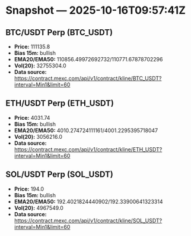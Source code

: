 # Snapshot — 2025-10-16T09:57:41Z

## BTC/USDT Perp (BTC_USDT)
- **Price:** 111135.8
- **Bias 15m:** bullish
- **EMA20/EMA50:** 110856.49972692732/110771.67878702296
- **Vol(20):** 32755304.0
- **Data source:** https://contract.mexc.com/api/v1/contract/kline/BTC_USDT?interval=Min1&limit=60

## ETH/USDT Perp (ETH_USDT)
- **Price:** 4031.74
- **Bias 15m:** bullish
- **EMA20/EMA50:** 4010.274724111161/4001.2295395718047
- **Vol(20):** 3056216.0
- **Data source:** https://contract.mexc.com/api/v1/contract/kline/ETH_USDT?interval=Min1&limit=60

## SOL/USDT Perp (SOL_USDT)
- **Price:** 194.0
- **Bias 15m:** bullish
- **EMA20/EMA50:** 192.4021824440902/192.33900641323314
- **Vol(20):** 4967549.0
- **Data source:** https://contract.mexc.com/api/v1/contract/kline/SOL_USDT?interval=Min1&limit=60
